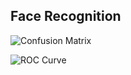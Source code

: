 ## Face Recognition 
![Confusion Matrix](https://github.com/Nada-21/Face-Recognition/assets/83358118/9f9b9167-9fb2-44dd-ae71-0e23dcd12e71)


![ROC Curve](https://github.com/Nada-21/Face-Recognition/assets/83358118/6fc1e421-0264-4983-94ca-e405b88d25a6)
